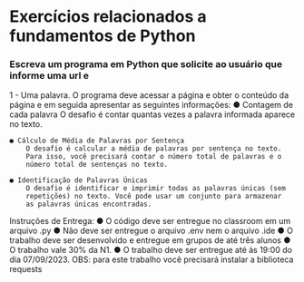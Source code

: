 # Exercícios relacionados a fundamentos de Python

### Escreva um programa em Python que solicite ao usuário que informe uma url e

1 - Uma palavra. O programa deve acessar a página e obter o conteúdo da página
e em seguida apresentar as seguintes informações:
    ● Contagem de cada palavra
        O desafio é contar quantas vezes a palavra informada aparece no
        texto.

    ● Cálculo de Média de Palavras por Sentença
        O desafio é calcular a média de palavras por sentença no texto.
        Para isso, você precisará contar o número total de palavras e o
        número total de sentenças no texto.

    ● Identificação de Palavras Únicas
        O desafio é identificar e imprimir todas as palavras únicas (sem
        repetições) no texto. Você pode usar um conjunto para armazenar
        as palavras únicas encontradas.

Instruções de Entrega:
● O código deve ser entregue no classroom em um arquivo .py
● Não deve ser entregue o arquivo .env nem o arquivo .ide
● O trabalho deve ser desenvolvido e entregue em grupos de até três alunos
● O trabalho vale 30% da N1.
● O trabalho deve ser entregue até às 19:00 do dia 07/09/2023.
OBS: para este trabalho você precisará instalar a biblioteca requests